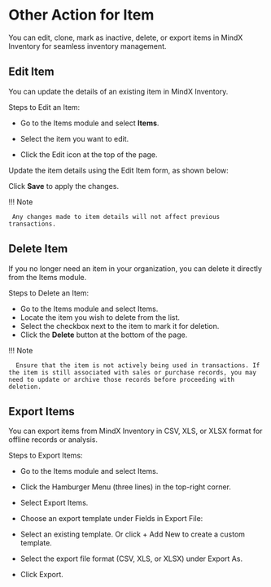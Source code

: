 # **Other Action for Item**

You can edit, clone, mark as inactive, delete, or export items in MindX Inventory for seamless inventory management.

## **Edit Item**

You can update the details of an existing item in MindX Inventory.

Steps to Edit an Item:

- Go to the Items module and select **Items**.

- Select the item you want to edit.

- Click the Edit icon at the top of the page.

Update the item details using the Edit Item form, as shown below:

Click **Save** to apply the changes.

!!! Note

     Any changes made to item details will not affect previous transactions.

## **Delete Item**

If you no longer need an item in your organization, you can delete it directly from the Items module.

Steps to Delete an Item:

- Go to the Items module and select Items.
- Locate the item you wish to delete from the list.
- Select the checkbox next to the item to mark it for deletion.
- Click the **Delete** button at the bottom of the page.

!!! Note

      Ensure that the item is not actively being used in transactions. If the item is still associated with sales or purchase records, you may need to update or archive those records before proceeding with deletion.

## **Export Items**

You can export items from MindX Inventory in CSV, XLS, or XLSX format for offline records or analysis.

Steps to Export Items:

- Go to the Items module and select Items.

- Click the Hamburger Menu (three lines) in the top-right corner.

- Select Export Items.

- Choose an export template under Fields in Export File:

- Select an existing template.
  Or click + Add New to create a custom template.
- Select the export file format (CSV, XLS, or XLSX) under Export As.
- Click Export.
